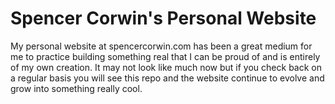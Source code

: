 # Spencer Corwin's Personal Website

My personal website at spencercorwin.com has been a great medium for me to practice building something real
that I can be proud of and is entirely of my own creation. It may not look like much now but if you check back
on a regular basis you will see this repo and the website continue to evolve and grow into something really cool.
